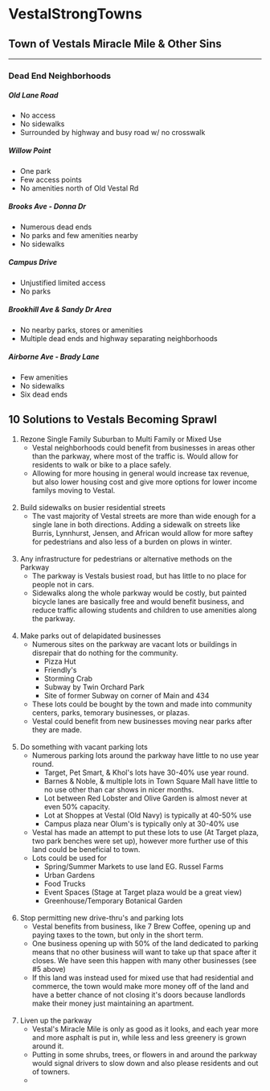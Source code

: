 # VestalStrongTowns

## Town of Vestals Miracle Mile & Other Sins
--- 
### Dead End Neighborhoods
##### Old Lane Road
- No access
- No sidewalks
- Surrounded by highway and busy road w/ no crosswalk
##### Willow Point 
- One park 
- Few access points
- No amenities north of Old Vestal Rd
##### Brooks Ave - Donna Dr
- Numerous dead ends
- No parks and few amenities nearby 
- No sidewalks
##### Campus Drive
- Unjustified limited access 
- No parks
##### Brookhill Ave & Sandy Dr Area
- No nearby parks, stores or amenities
- Multiple dead ends and highway separating neighborhoods
##### Airborne Ave - Brady Lane
- Few amenities 
- No sidewalks
- Six dead ends

## 10 Solutions to Vestals Becoming Sprawl

1. Rezone Single Family Suburban to Multi Family or Mixed Use
    - Vestal neighborhoods could benefit from businesses in areas other than the parkway, where most of the traffic is. Would allow for residents to walk or bike to a place safely.
    - Allowing for more housing in general would increase tax revenue, but also lower housing cost and give more options for lower income familys moving to Vestal.
    <br>
2. Build sidewalks on busier residential streets
    - The vast majority of Vestal streets are more than wide enough for a single lane in both directions. Adding a sidewalk on streets like Burris, Lynnhurst, Jensen, and African would allow for more saftey for pedestrians and also less of a burden on plows in winter.
    <br>
3. Any infrastructure for pedestrians or alternative methods on the Parkway
    - The parkway is Vestals busiest road, but has little to no place for people not in cars. 
    - Sidewalks along the whole parkway would be costly, but painted bicycle lanes are basically free and would benefit business, and reduce traffic allowing students and children to use amenities along the parkway.
    <br>
4. Make parks out of delapidated businesses
    - Numerous sites on the parkway are vacant lots or buildings in disrepair that do nothing for the community. 
        - Pizza Hut
        - Friendly's 
        - Storming Crab
        - Subway by Twin Orchard Park
        - Site of former Subway on corner of Main and 434
    - These lots could be bought by the town and made into community centers, parks, temorary businesses, or plazas. 
    - Vestal could benefit from new businesses moving near parks after they are made.
    <br>
5. Do something with vacant parking lots
    - Numerous parking lots around the parkway have little to no use year round. 
        - Target, Pet Smart, & Khol's lots have 30-40% use year round.
        - Barnes & Noble, & multiple lots in Town Square Mall have little to no use other than car shows in nicer months.
        - Lot between Red Lobster and Olive Garden is almost never at even 50% capacity.
        - Lot at Shoppes at Vestal (Old Navy) is typically at 40-50% use
        - Campus plaza near Olum's is typically only at 30-40% use
    - Vestal has made an attempt to put these lots to use (At Target plaza, two park benches were set up), however more further use of this land could be beneficial to town.
    - Lots could be used for
        - Spring/Summer Markets to use land EG. Russel Farms
        - Urban Gardens
        - Food Trucks
        - Event Spaces (Stage at Target plaza would be a great view)
        - Greenhouse/Temporary Botanical Garden
    <br>
6. Stop permitting new drive-thru's and parking lots
    - Vestal benefits from business, like 7 Brew Coffee, opening up and paying taxes to the town, but only in the short term. 
    - One business opening up with 50% of the land dedicated to parking means that no other business will want to take up that space after it closes. We have seen this happen with many other businesses (see #5 above)
    - If this land was instead used for mixed use that had residential and commerce, the town would make more money off of the land and have a better chance of not closing it's doors because landlords make their money just maintaining an apartment.
    <br>
7. Liven up the parkway
    - Vestal's Miracle Mile is only as good as it looks, and each year more and more asphalt is put in, while less and less greenery is grown around it.
    - Putting in some shrubs, trees, or flowers in and around the parkway would signal drivers to slow down and also please residents and out of towners.
    - 
